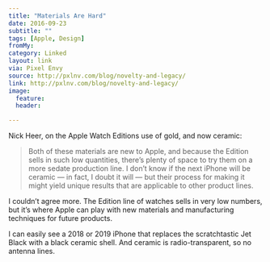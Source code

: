 ```yaml
---
title: "Materials Are Hard"
date: 2016-09-23
subtitle: ""
tags: [Apple, Design]
fromMy: 
category: Linked
layout: link
via: Pixel Envy
source: http://pxlnv.com/blog/novelty-and-legacy/
link: http://pxlnv.com/blog/novelty-and-legacy/
image:
  feature:
  header:

---
```


Nick Heer, on the Apple Watch Editions use of gold, and now ceramic:

> Both of these materials are new to Apple, and because the Edition sells in such low quantities, there’s plenty of space to try them on a more sedate production line. I don’t know if the next iPhone will be ceramic — in fact, I doubt it will — but their process for making it might yield unique results that are applicable to other product lines.

I couldn’t agree more. The Edition line of watches sells in very low numbers, but it’s where Apple can play with new materials and manufacturing techniques for future products.

I can easily see a 2018 or 2019 iPhone that replaces the scratchtastic Jet Black with a black ceramic shell. And ceramic is radio-transparent, so no antenna lines.